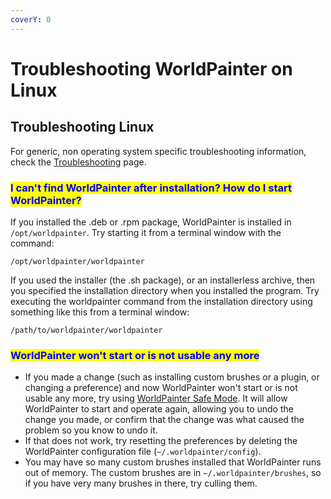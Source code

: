```yaml
---
coverY: 0
---
```


# Troubleshooting WorldPainter  on Linux

## Troubleshooting Linux

For generic, non operating system specific troubleshooting information, check the [Troubleshooting](https://www.worldpainter.net/trac/wiki/Troubleshooting) page.

### <mark style="color:blue;">I can't find WorldPainter after installation? How do I start WorldPainter?</mark>

If you installed the .deb or .rpm package, WorldPainter is installed in `/opt/worldpainter`. Try starting it from a terminal window with the command:

```
/opt/worldpainter/worldpainter
```

If you used the installer (the .sh package), or an installerless archive, then you specified the installation directory when you installed the program. Try executing the worldpainter command from the installation directory using something like this from a terminal window:

```
/path/to/worldpainter/worldpainter
```

### <mark style="color:blue;">WorldPainter won't start or is not usable any more</mark>

* If you made a change (such as installing custom brushes or a plugin, or changing a preference) and now WorldPainter won't start or is not usable any more, try using [WorldPainter Safe Mode](https://www.worldpainter.net/trac/wiki/SafeMode). It will allow WorldPainter to start and operate again, allowing you to undo the change you made, or confirm that the change was what caused the problem so you know to undo it.
* If that does not work, try resetting the preferences by deleting the WorldPainter configuration file (`~/.worldpainter/config`).
* You may have so many custom brushes installed that WorldPainter runs out of memory. The custom brushes are in `~/.worldpainter/brushes`, so if you have very many brushes in there, try culling them.
